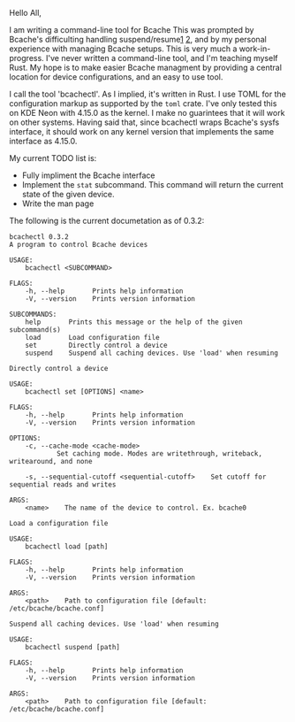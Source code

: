 Hello All,

I am writing a command-line tool for Bcache This was prompted by Bcache's 
difficulting handling suspend/resume[1] [2], and by my personal experience with 
managing Bcache setups. This is very much a work-in-progress. I've never written
a command-line tool, and I'm teaching myself Rust. My hope is to make easier 
Bcache managment by providing a central location for device configurations, and
an easy to use tool.

I call the tool 'bcachectl'. As I implied, it's written in Rust. I use TOML
for the configuration markup as supported by the `toml` crate. I've only tested
this on KDE Neon with 4.15.0 as the kernel. I make no guarintees that it will
work on other systems. Having said that, since bcachectl wraps Bcache's sysfs
interface, it should work on any kernel version that implements the same
interface as 4.15.0.

My current TODO list is:
 - Fully impliment the Bcache interface
 - Implement the `stat` subcommand. This command will return the current state
 of the given device.
 - Write the man page

The following is the current documetation as of 0.3.2:
```
bcachectl 0.3.2
A program to control Bcache devices

USAGE:
    bcachectl <SUBCOMMAND>

FLAGS:
    -h, --help       Prints help information
    -V, --version    Prints version information

SUBCOMMANDS:
    help       Prints this message or the help of the given subcommand(s)
    load       Load configuration file
    set        Directly control a device
    suspend    Suspend all caching devices. Use 'load' when resuming
```

```
Directly control a device

USAGE:
    bcachectl set [OPTIONS] <name>

FLAGS:
    -h, --help       Prints help information
    -V, --version    Prints version information

OPTIONS:
    -c, --cache-mode <cache-mode>
            Set caching mode. Modes are writethrough, writeback, writearound, and none

    -s, --sequential-cutoff <sequential-cutoff>    Set cutoff for sequential reads and writes

ARGS:
    <name>    The name of the device to control. Ex. bcache0
```

```
Load a configuration file

USAGE:
    bcachectl load [path]

FLAGS:
    -h, --help       Prints help information
    -V, --version    Prints version information

ARGS:
    <path>    Path to configuration file [default: /etc/bcache/bcache.conf]
```

```
Suspend all caching devices. Use 'load' when resuming

USAGE:
    bcachectl suspend [path]

FLAGS:
    -h, --help       Prints help information
    -V, --version    Prints version information

ARGS:
    <path>    Path to configuration file [default: /etc/bcache/bcache.conf]
```

[1]: https://bugs.debian.org/cgi-bin/bugreport.cgi?bug=823860
[2]: https://bugs.launchpad.net/ubuntu/+source/bcache-tools/+bug/1515780
